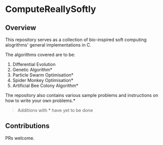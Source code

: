 # ComputeReallySoftly

## Overview
This repository serves as a collection of bio-inspired soft computing alogrithms' general implementations in C.

The algorithms covered are to be:
1. Differential Evolution
2. Genetic Algorithm*
3. Particle Swarm Optimisation*
4. Spider Monkey Optimisation*
5. Artificial Bee Colony Algorithm*

The repository also contains various sample problems and instructions on how to write your own problems.*

> Additions with * have yet to be done

## Contributions

PRs welcome.
